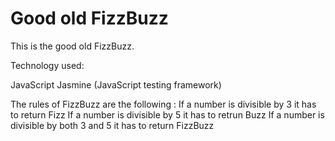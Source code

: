 Good old FizzBuzz
=================

This is the good old FizzBuzz. 

Technology used: 

JavaScript
Jasmine (JavaScript testing framework) 

The rules of FizzBuzz are the following :
If a number is divisible by 3 it has to return Fizz
If a number is divisible by 5 it has to retrun Buzz
If a number is divisible by both 3 and 5 it has to return FizzBuzz
